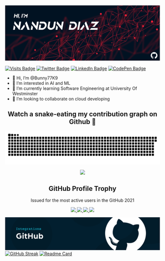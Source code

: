 [![Nandun's GitHub Banner](./assets/SL_073119_22070_22.png)](https://bunny77k9.github.io/)

[![Visits Badge](https://badges.pufler.dev/visits/braydoncoyer/braydoncoyer)](https://bunny77k9.github.io/)
[![Twitter Badge](https://img.shields.io/badge/Twitter-Profile-informational?style=flat&logo=twitter&logoColor=white&color=1CA2F1)](https://bunny77k9.github.io/)
[![LinkedIn Badge](https://img.shields.io/badge/LinkedIn-Profile-informational?style=flat&logo=linkedin&logoColor=white&color=0D76A8)](https://bunny77k9.github.io/)
[![CodePen Badge](https://img.shields.io/badge/CodePen-Profile-informational?style=flat&logo=codepen&logoColor=white&color=black)](https://bunny77k9.github.io/)

- 👋 Hi, I’m @Bunny77K9
- 👀 I’m interested in AI and ML
- 🌱 I’m currently learning Software Engineering at University Of Westminster
- 💞️ I’m looking to collaborate on cloud developing

<h2 align="center">Watch a snake-eating my contribution graph on Github 🐍</h2>

<p align="center">
<img src="./assets/contribution-snake.svg" onclick="location.href = 'https://github.com/Bunny77K9/';">  <!--- All credits goes to the Chamod Shehanka Perera --->
</p>

<p align="center">
  <img width="140" src="https://user-images.githubusercontent.com/6661165/91657958-61b4fd00-eb00-11ea-9def-dc7ef5367e34.png" />  
  <h2 align="center">GitHub Profile Trophy</h2>
  <p align="center">Issued for the most active users in the GitHub 2021</p>
</p>
<p align="center">
  <a href="https://github.com/ryo-ma/github-profile-trophy/issues">
    <img src="https://img.shields.io/github/issues/ryo-ma/github-profile-trophy"/> 
  </a>
  <a href="https://github.com/ryo-ma/github-profile-trophy/network/members">
    <img src="https://img.shields.io/github/forks/ryo-ma/github-profile-trophy"/> 
  </a>  
  <a href="https://github.com/ryo-ma/github-profile-trophy/stargazers">
    <img src="https://img.shields.io/github/stars/ryo-ma/github-profile-trophy"/> 
  </a>
    <a href="https://github.com/ryo-ma/github-profile-trophy/LICENSE">
    <img src="https://img.shields.io/github/license/ryo-ma/github-profile-trophy"/> 
  </a>
</p>

[![Nandun's GitHub Banner](./assets/d14112d-Cloudsmith-Integrations-Banner-GitHub.png)](https://help.cloudsmith.io/docs/integrating-with-github-actions)
[![GitHub Streak](https://github-readme-streak-stats.herokuapp.com?user=Bunny77K9&theme=holi-theme&hide_border=true&date_format=M%20j%5B%2C%20Y%5D)](https://git.io/streak-stats)
[![Readme Card](https://github-readme-stats.vercel.app/api/pin/?username=anuraghazra&repo=github-readme-stats)](https://github.com/anuraghazra/github-readme-stats)


<!---
Bunny77K9/Bunny77K9 is a ✨ special ✨ repository because its `README.md` (this file) appears on your GitHub profile.
You can click the Preview link to take a look at your changes.
--->
